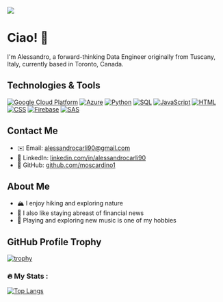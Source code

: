 ![](https://komarev.com/ghpvc/?username=moscardino1&style=plastic)

# Ciao! 👋

I'm Alessandro, a forward-thinking Data Engineer originally from Tuscany, Italy, currently based in Toronto, Canada. 

## Technologies & Tools
[![Google Cloud Platform](https://img.shields.io/badge/GCP-Google_Cloud_Platform-blue?logo=google-cloud)](https://cloud.google.com/)
[![Azure](https://img.shields.io/badge/Azure-Microsoft_Azure-blue?logo=microsoft-azure)](https://azure.microsoft.com/)
[![Python](https://img.shields.io/badge/Python-Python-blue?logo=python)](https://www.python.org/)
[![SQL](https://img.shields.io/badge/SQL-SQL-blue?logo=database)](https://en.wikipedia.org/wiki/SQL)
[![JavaScript](https://img.shields.io/badge/JavaScript-JavaScript-blue?logo=javascript)](https://www.javascript.com/)
[![HTML](https://img.shields.io/badge/HTML-HTML-blue?logo=html5)](https://developer.mozilla.org/en-US/docs/Web/HTML)
[![CSS](https://img.shields.io/badge/CSS-CSS-blue?logo=css3)](https://developer.mozilla.org/en-US/docs/Web/CSS)
[![Firebase](https://img.shields.io/badge/Firebase-Firebase-blue?logo=firebase)](https://firebase.google.com/)
[![SAS](https://img.shields.io/badge/SAS-SAS-blue?logo=sas)](https://www.sas.com/)

## Contact Me
- ✉️ Email: [alessandrocarli90@gmail.com](mailto:alessandrocarli90@gmail.com)
- 🔗 LinkedIn: [linkedin.com/in/alessandrocarli90](https://linkedin.com/in/alessandrocarli90)
- 🔗 GitHub: [github.com/moscardino1](https://github.com/moscardino1)

## About Me
- 🏔️ I enjoy hiking and exploring nature
- 📰 I also like staying abreast of financial news
- 🎵 Playing and exploring new music is one of my hobbies

## GitHub Profile Trophy
[![trophy](https://github-profile-trophy.vercel.app/?username=moscardino1&theme=white)](https://github.com/ryo-ma/github-profile-trophy)


### :fire: My Stats :
[![Top Langs](https://github-readme-stats.vercel.app/api/top-langs/?username=moscardino1)](https://github.com/moscardino1/github-readme-stats)
